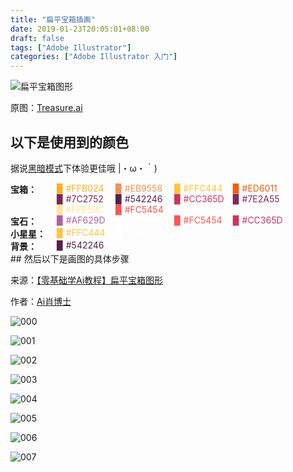 ```yaml
---
title: "扁平宝箱插画"
date: 2019-01-23T20:05:01+08:00
draft: false
tags: ["Adobe Illustrator"]
categories: ["Adobe Illustrator 入门"]
---
```

<!-- 
![](https://mogeko.github.io/blog-images/r/045/)
{{< spoiler >}}{{< /spoiler >}}
&emsp;&emsp;
 -->

![扁平宝箱图形](https://mogeko.github.io/blog-images/r/045/Treasure.svg)

原图：[Treasure.ai](https://mogeko.github.io/blog-images/r/045/Treasure.ai)

## 以下是使用到的颜色

据说<a href="javascript:void(0);" class="theme-switch">黑暗模式</a>下体验更佳哦  |・ω・｀)

<div style="display:flex;">
 <b style="width:74px;display:inline-block">宝箱：</b>
 <div style="-webkit-flex:1;flex:1;">
        <span style="width:90px;display:inline-block;color:#FFB024;">▉ #FFB024</span>
        <span style="width:90px;display:inline-block;color:#EB9558;">▉ #EB9558</span>
  <span style="width:90px;display:inline-block;color:#FFC444;">▉ #FFC444</span>
  <span style="width:90px;display:inline-block;color:#ED6011;">▉ #ED6011</span>
  <span style="width:90px;display:inline-block;color:#7C2752;">▉ #7C2752</span>
  <span style="width:90px;display:inline-block;color:#542246;">▉ #542246</span>
  <span style="width:90px;display:inline-block;color:#CC365D;">▉ #CC365D</span>
  <span style="width:90px;display:inline-block;color:#7E2A55;">▉ #7E2A55</span>
        <span style="width:90px;display:inline-block;color:#FFE59C;">▉ #FFE59C</span>
        <span style="width:90px;display:inline-block;color:#FC5454;">▉ #FC5454</span>
 </div>
</div>
<div style="display:flex;">
 <b style="width:74px;display:inline-block">宝石：</b>
 <div style="-webkit-flex:1;flex:1;">
  <span style="width:90px;display:inline-block;color:#AF629D">▉ #AF629D</span>
  <span style="width:90px;display:inline-block;color:#FFFFFF">▉ #FFFFFF</span>
  <span style="width:90px;display:inline-block;color:#FC5454">▉ #FC5454</span>
  <span style="width:90px;display:inline-block;color:#CC365D">▉ #CC365D</span>
 </div>
</div>
<div style="display:flex;">
 <b style="width:74px;display:inline-block">小星星：</b>
 <div style="-webkit-flex:1;flex:1;">
  <span style="width:90px;display:inline-block;color:#FFC444">▉ #FFC444</span>
  <span style="width:90px;display:inline-block;color:#FFFFFF">▉ #FFFFFF</span>
 </div>
</div>
<div style="display:flex;">
 <b style="width:74px;display:inline-block">背景：</b>
 <div style="-webkit-flex:1;flex:1;">
  <span style="width:90px;display:inline-block;color:#542246">▉ #542246</span>
 </div>
</div>
## 然后以下是画图的具体步骤

来源：[【零基础学Ai教程】扁平宝箱图形](https://www.zcool.com.cn/article/ZODU5MTcy.html)

作者：[Ai肖博士](https://www.zcool.com.cn/u/14824754)

![000](https://mogeko.github.io/blog-images/r/045/000.jpg)

![001](https://mogeko.github.io/blog-images/r/045/001.jpg)

![002](https://mogeko.github.io/blog-images/r/045/002.jpg)

![003](https://mogeko.github.io/blog-images/r/045/003.jpg)

![004](https://mogeko.github.io/blog-images/r/045/004.jpg)

![005](https://mogeko.github.io/blog-images/r/045/005.jpg)

![006](https://mogeko.github.io/blog-images/r/045/006.jpg)

![007](https://mogeko.github.io/blog-images/r/045/007.jpg)
